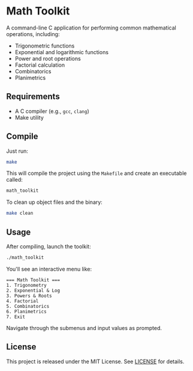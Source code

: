 # Math Toolkit

A command-line C application for performing common mathematical operations, including:

- Trigonometric functions
- Exponential and logarithmic functions
- Power and root operations
- Factorial calculation
- Combinatorics
- Planimetrics

## Requirements

- A C compiler (e.g., `gcc`, `clang`)
- Make utility

## Compile

Just run:

```bash
make
````

This will compile the project using the `Makefile` and create an executable called:

```bash
math_toolkit
```

To clean up object files and the binary:

```bash
make clean
```

## Usage

After compiling, launch the toolkit:

```bash
./math_toolkit
```

You'll see an interactive menu like:

```
=== Math Toolkit ===
1. Trigonometry
2. Exponential & Log
3. Powers & Roots
4. Factorial
5. Combinatorics
6. Planimetrics
7. Exit
```

Navigate through the submenus and input values as prompted.

## License

This project is released under the MIT License. See [LICENSE](https://github.com/ofmiq/MathToolkit/blob/main/LICENSE) for details.